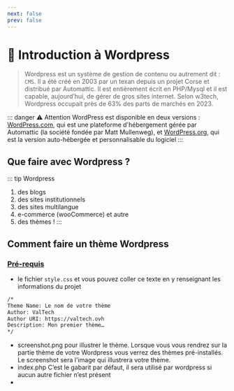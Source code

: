 ```yaml
---
next: false
prev: false
---
```

# 📜 Introduction à Wordpress
> Wordpress est un système de gestion de contenu ou autrement dit : `CMS`. Il a été créé en 2003 par un texan depuis un projet Corse et distribué par Automattic. Il est entièrement écrit en PHP/Mysql et il est capable, aujourd’hui, de gérer de gros sites internet. Selon w3tech, Wordpress occupait près de 63% des parts de marchés en 2023.

::: danger ⚠️ Attention
WordPress est disponible en deux versions : <a href="wordpress.com">WordPress.com</a>, qui est une plateforme d'hébergement gérée par Automattic (la société fondée par Matt Mullenweg), et <a href="wordpress.org">WordPress.org</a>, qui est la version auto-hébergée et personnalisable du logiciel
:::

## Que faire avec Wordpress ?
::: tip Wordpress
1. des blogs
2. des sites institutionnels
3. des sites multilangue
4. e-commerce (wooCommerce) et autre
5. des thèmes !
:::

## Comment faire un thème Wordpress

### <u>Pré-requis</u>

- le fichier `style.css` et vous pouvez coller ce texte en y renseignant les informations du projet 
```bash
/*
Theme Name: Le nom de votre thème
Author: ValTech
Author URI: https://valtech.ovh
Description: Mon premier thème…
*/
```
- screenshot.png pour illustrer le thème. Lorsque vous vous rendrez sur la partie thème de votre Wordpress vous verrez des thèmes pré-installés. Le screenshot sera l'image qui illustrera votre thème.
- index.php C’est le gabarit par défaut, il sera utilisé par wordpress si aucun autre fichier n’est présent
- 